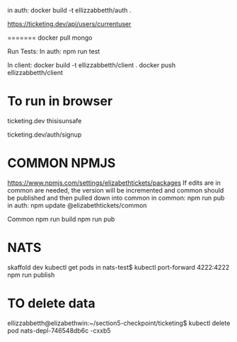 in auth:
docker build -t ellizzabbetth/auth .


https://ticketing.dev/api/users/currentuser


=======
docker pull mongo


Run Tests:
In auth: npm run test

In client: docker build -t ellizzabbetth/client .
docker push ellizzabbetth/client

To run in browser
=====
ticketing.dev
thisisunsafe

ticketing.dev/auth/signup


COMMON NPMJS
==============
https://www.npmjs.com/settings/elizabethtickets/packages
If edits are in common are needed, the version will be
incremented and common should be published and then pulled
down into common
in common: npm run pub
in auth: npm update @elizabethtickets/common

Common
npm run build
npm run pub


NATS
==============
skaffold dev
kubectl get pods
in nats-test$ kubectl port-forward <nats-depl-8454bc5f97-snw96> 4222:4222
npm run publish


TO delete data
==================
ellizzabbetth@elizabethwin:~/section5-checkpoint/ticketing$ kubectl delete pod nats-depl-746548db6c
-cxxb5